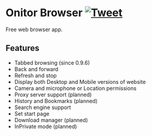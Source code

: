 # Onitor Browser [![Tweet](https://img.shields.io/twitter/url/http/shields.io.svg?style=social)](https://twitter.com/intent/tweet?text=Onitor%20Browser%20source%20code%20on%20Github&url=https://github.com/10Develops/onitor&via=10develops&hashtags=onitorbrowser,10develops,uwp)
Free web browser app.

## Features
* Tabbed browsing (since 0.9.6)
* Back and forward
* Refresh and stop
* Display both Desktop and Mobile versions of website
* Camera and microphone or Location permissions
* Proxy server support (planned)
* History and Bookmarks (planned)
* Search engine support
* Set start page
* Download manager (planned)
* InPrivate mode (planned)
